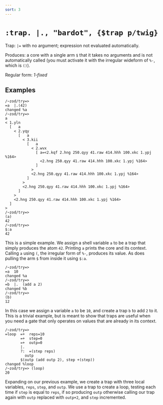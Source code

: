 ```yaml
---
sort: 3
---
```


# `:trap. |., "bardot", {$trap p/twig}`

Trap: `|=` with no argument; expression not evaluated automatically.

Produces: a core with a single arm `$` that it takes no arguments and is not automatically
called (you must activate it with the irregular wideform of `%-`, which is
`()`).

Regular form: *1-fixed*

Examples
--------

    /~zod/try=> 
    =a  |.(42)
    changed %a
    /~zod/try=> 
    a
    < 1.yln
      [   a
        < 2.yqy
          [   a
            < 3.kii
              [   a
                < 2.wvx
                  [ a=<2.kqf 2.hng 250.qyy 41.raw 414.hhh 100.xkc 1.ypj %164>
                    <2.hng 250.qyy 41.raw 414.hhh 100.xkc 1.ypj %164>
                  ]
                >
                <2.hng 250.qyy 41.raw 414.hhh 100.xkc 1.ypj %164>
              ]
            >
            <2.hng 250.qyy 41.raw 414.hhh 100.xkc 1.ypj %164>
          ]
        >
        <2.hng 250.qyy 41.raw 414.hhh 100.xkc 1.ypj %164>
      ]
    >
    /~zod/try=> 
    (a)
    42
    /~zod/try=> 
    $:a
    42

This is a simple example. We assign a shell variable `a` to be a trap
that simply produces the atom `42`. Printing `a` prints the core and its
context. Calling `a` using `(`, the irregular form of `%-`, produces
its value. As does pulling the arm `$` from inside it using `$:a`.

    /~zod/try=> 
    =a  10
    changed %a
    /~zod/try=> 
    =b  |.  (add a 2)
    changed %b
    /~zod/try=> 
    (b)
    12

In this case we assign a variable `a` to be `10`, and create a trap `b`
to add `2` to it. This is a trivial example, but is meant to show that
traps are useful when you need a gate that only operates on values that
are already in its context.

    /~zod/try=> 
    =loop  =+  reps=10
           =+  step=0
           =+  outp=0
           |.
           ?:  =(step reps)
             outp
           $(outp (add outp 2), step +(step))
    changed %loop
    /~zod/try=> (loop)
    20

Expanding on our previous example, we create a trap with three local
variables, `reps`, `step`, and `outp`. We use a trap to create a loop,
testing each time if `step` is equal to `reps`, if so producing `outp`
otherwise calling our trap again with `outp` replaced with `outp+2`, and
`step` incremented.
